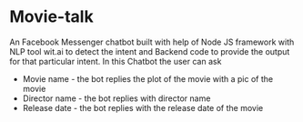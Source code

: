 # Movie-talk

An Facebook Messenger chatbot built with help of Node JS framework with NLP tool wit.ai to detect the intent
and Backend code to provide the output for that particular intent.
In this Chatbot the user can ask 
* Movie name - the bot replies the plot of the movie with a pic of the movie
* Director name - the bot replies with director name
* Release date - the bot replies with the release date of the movie
